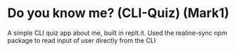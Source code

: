 # Do you know me? (CLI-Quiz) (Mark1)

 A simple CLI quiz app about me, built in replt.it. Used the realine-sync npm package to read input of user directly from the CLI
